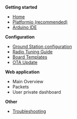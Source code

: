 **Getting started**
* [Home](https://github.com/G4lile0/ESP32-OLED-Fossa-GroundStation/wiki)
* [Platformio (recommended)](https://github.com/G4lile0/ESP32-OLED-Fossa-GroundStation/wiki/Platformio)
* [Arduino IDE](https://github.com/G4lile0/ESP32-OLED-Fossa-GroundStation/wiki/Arduino-IDE)

**Configuration**
* [Ground Station configuration](https://github.com/G4lile0/ESP32-OLED-Fossa-GroundStation/wiki/Ground-Station-configuration)
* [Radio Tuning Guide](https://github.com/G4lile0/tinyGS/wiki/Radio-Tuning-Guide)
* [Board Templates](https://github.com/G4lile0/tinyGS/wiki/Board-Templates)
* [OTA Update](https://github.com/G4lile0/ESP32-OLED-Fossa-GroundStation/wiki/OTA-Update)

**Web application**
* Main Overview
* Packets
* User private dashboard

**Other**
* [Troubleshooting](https://github.com/G4lile0/ESP32-OLED-Fossa-GroundStation/wiki/Troubleshooting)

